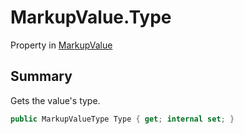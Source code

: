 # MarkupValue.Type

Property in [MarkupValue](/api/csharp/yarn.markup.markupvalue.md)

## Summary


Gets the value's type.


```csharp
public MarkupValueType Type { get; internal set; }
```

